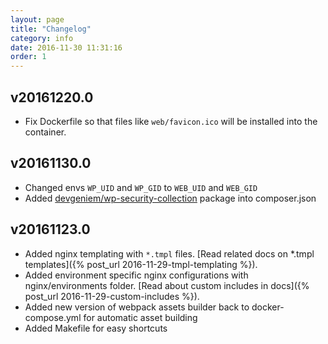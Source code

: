 ```yaml
---
layout: page
title: "Changelog"
category: info
date: 2016-11-30 11:31:16
order: 1
---
```


## v20161220.0
* Fix Dockerfile so that files like `web/favicon.ico` will be installed into the container.

## v20161130.0
* Changed envs `WP_UID` and `WP_GID` to `WEB_UID` and `WEB_GID`
* Added [devgeniem/wp-security-collection](https://github.com/devgeniem/wp-security-collection) package into composer.json

## v20161123.0
* Added nginx templating with `*.tmpl` files. [Read related docs on *.tmpl templates]({% post_url 2016-11-29-tmpl-templating %}).
* Added environment specific nginx configurations with nginx/environments folder. [Read about custom includes in docs]({% post_url 2016-11-29-custom-includes %}).
* Added new version of webpack assets builder back to docker-compose.yml for automatic asset building
* Added Makefile for easy shortcuts
